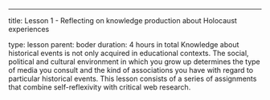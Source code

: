 ---
title: Lesson 1 - Reflecting on knowledge production about Holocaust experiences

type: lesson
parent: boder
duration: 4 hours in total 
Knowledge about historical events is not only acquired in educational contexts. The social, political and cultural environment in which you grow up determines the type of media you consult and the kind of associations you have with regard to particular historical events. This lesson consists of a series of assignments that combine self-reflexivity with critical web research.

